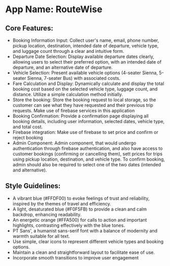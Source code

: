 # **App Name**: RouteWise

## Core Features:

- Booking Information Input: Collect user's name, email, phone number, pickup location, destination, intended date of departure, vehicle type, and luggage count through a clear and intuitive form.
- Departure Date Selection: Display available departure dates clearly, allowing users to select their preferred option, with an intended date of departure, and an alternative date of departure.
- Vehicle Selection: Present available vehicle options (4-seater Sienna, 5-seater Sienna, 7-seater Bus) with associated costs.
- Fare Calculation and Display: Dynamically calculate and display the total booking cost based on the selected vehicle type, luggage count, and distance. Utilize a simple calculation method initially.
- Store the booking: Store the booking request to local storage, so the customer can see what they have requested and their previous trip requests. Make use of firebase services in this application
- Booking Confirmation: Provide a confirmation page displaying all booking details, including user information, selected dates, vehicle type, and total cost.
- Firebase integration: Make use of firebase to set price and confirm or reject booking
- Admin Component: Admin component, that would undergo authentication through firebase authentication, and also have access to customer bookings (confirming or cancelling them), sett prices for trips using pickup location, destination, and vehicle type. To confirm booking, admin should also be required to select one of the two dates (intended and alternative).

## Style Guidelines:

- A vibrant blue (#FFDF00) to evoke feelings of trust and reliability, inspired by the themes of travel and efficiency.
- A light, desaturated blue (#F0F5FB) to provide a clean and calm backdrop, enhancing readability.
- An energetic orange (#FFA500) for calls to action and important highlights, contrasting effectively with the blue tones.
- PT Sans', a humanist sans-serif font with a balance of modernity and warmth suitable for all text.
- Use simple, clear icons to represent different vehicle types and booking options.
- Maintain a clean and straightforward layout to facilitate ease of use.
- Incorporate smooth transitions to improve user engagement